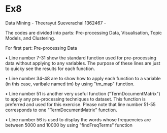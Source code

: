 Ex8
===

Data Mining - Theerayut Sueverachai 1362467 -

The codes are divided into parts: Pre-processing Data, Visualisation, Topic Models, and Clustering.

For first part: Pre-processing Data

  • Line number 7-31 show the standard function used for pre-processing data without applying to any variables. The purpose of these lines are just to quicky see the results for each function.
  
  • Line number 34-48 are to show how to apply each function to a variable (in this case, varibale named tm) by using "tm_map" function.
  
  • Line number 51 is another very useful function ("TermDocumentMatrix") to apply any pre-processing techniques to dataset. This function is preferred and used for this exercise. Please note that line number 51-55 corresponds to one "TermDocumentMatrix" function.
  
  • Line number 56 is used to display the words whose frequencies are between 5000 and 10000 by using "findFreqTerms" function
  
